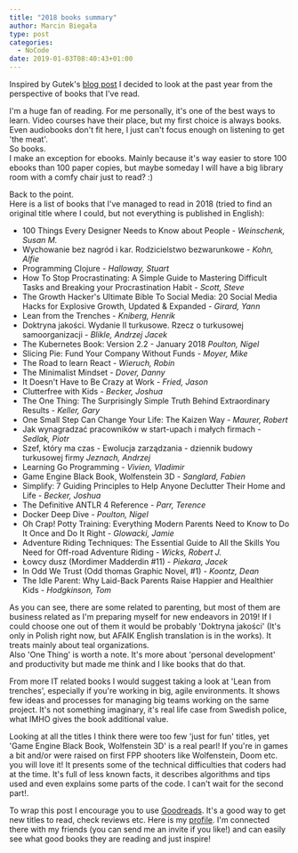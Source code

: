 ```yaml
---
title: "2018 books summary"
author: Marcin Biegała
type: post
categories:
  - NoCode
date: 2019-01-03T08:40:43+01:00
---
```


Inspired by Gutek's [blog post](https://blog.gutek.pl/2018/12/31/rok-2018-oczami-ksiazek/) I decided to look at the past year from the perspective of books that I've read.

I'm a huge fan of reading. For me personally, it's one of the best ways to learn. Video courses have their place, but my first choice is always books. Even audiobooks don't fit here, I just can't focus enough on listening to get 'the meat'.  
So books.  
I make an exception for ebooks. Mainly because it's way easier to store 100 ebooks than 100 paper copies, but maybe someday I will have a big library room with a comfy chair just to read? :)

Back to the point.  
Here is a list of books that I've managed to read in 2018 (tried to find an original title where I could, but not everything is published in English):


* 100 Things Every Designer Needs to Know about People - _Weinschenk, Susan M._  
* Wychowanie bez nagród i kar. Rodzicielstwo bezwarunkowe - _Kohn, Alfie_  
* Programming Clojure - _Halloway, Stuart_  
* How To Stop Procrastinating: A Simple Guide to Mastering Difficult Tasks and Breaking your Procrastination Habit - _Scott, Steve_  
* The Growth Hacker's Ultimate Bible To Social Media: 20 Social Media Hacks for Explosive Growth, Updated & Expanded - _Girard, Yann_  
* Lean from the Trenches - _Kniberg, Henrik_  
* Doktryna jakości. Wydanie II turkusowe. Rzecz o turkusowej samoorganizacji - _Blikle, Andrzej Jacek_  
* The Kubernetes Book: Version 2.2 - January 2018 _Poulton, Nigel_  
* Slicing Pie: Fund Your Company Without Funds - _Moyer, Mike_  
* The Road to learn React - _Wieruch, Robin_  
* The Minimalist Mindset - _Dover, Danny_  
* It Doesn't Have to Be Crazy at Work - _Fried, Jason_  
* Clutterfree with Kids - _Becker, Joshua_  
* The One Thing: The Surprisingly Simple Truth Behind Extraordinary Results - _Keller, Gary_  
* One Small Step Can Change Your Life: The Kaizen Way - _Maurer, Robert_  
* Jak wynagradzać pracowników w start-upach i małych firmach - _Sedlak, Piotr_  
* Szef, który ma czas - Ewolucja zarządzania - dziennik budowy turkusowej firmy _Jeznach, Andrzej_  
* Learning Go Programming - _Vivien, Vladimir_  
* Game Engine Black Book, Wolfenstein 3D - _Sanglard, Fabien_  
* Simplify: 7 Guiding Principles to Help Anyone Declutter Their Home and Life - _Becker, Joshua_  
* The Definitive ANTLR 4 Reference - _Parr, Terence_  
* Docker Deep Dive - _Poulton, Nigel_  
* Oh Crap! Potty Training: Everything Modern Parents Need to Know to Do It Once and Do It Right - _Glowacki, Jamie_  
* Adventure Riding Techniques: The Essential Guide to All the Skills You Need for Off-road Adventure Riding - _Wicks, Robert J._  
* Łowcy dusz (Mordimer Madderdin #11) - _Piekara, Jacek_  
* In Odd We Trust (Odd thomas Graphic Novel, #1) - _Koontz, Dean_  
* The Idle Parent: Why Laid-Back Parents Raise Happier and Healthier Kids - _Hodgkinson, Tom_

As you can see, there are some related to parenting, but most of them are business related as I'm preparing myself for new endeavors in 2019! If I could choose one out of them it would be probably 'Doktryna jakości' (It's only in Polish right now, but AFAIK English translation is in the works). It treats mainly about teal organizations.  
Also 'One Thing' is worth a note. It's more about 'personal development' and productivity but made me think and I like books that do that.

From more IT related books I would suggest taking a look at 'Lean from trenches', especially if you're working in big, agile environments. It shows few ideas and processes for managing big teams working on the same project. It's not something imaginary, it's real life case from Swedish police, what IMHO gives the book additional value.

Looking at all the titles I think there were too few 'just for fun' titles, yet 'Game Engine Black Book, Wolfenstein 3D' is a real pearl! If you're in games a bit and/or were raised on first FPP shooters like Wolfenstein, Doom etc. you will love it! It presents some of the technical difficulties that coders had at the time. It's full of less known facts, it describes algorithms and tips used and even explains some parts of the code. I can't wait for the second part!.

To wrap this post I encourage you to use [Goodreads](https://www.goodreads.com). It's a good way to get new titles to read, check reviews etc. Here is my [profile](https://www.goodreads.com/user/show/63552952-marcin). I'm connected there with my friends (you can send me an invite if you like!) and can easily see what good books they are reading and just inspire!

